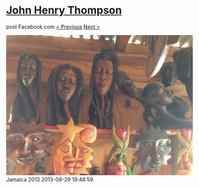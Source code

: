 # [John Henry Thompson](../README.md)
post Facebook.com
[< Previous](2013-08-29-11.md) [Next >](2013-08-29-13.md)

[![](../media/2013-08-29/Jamaica-2023.jpg)](../README.md)
Jamaica 2013
2013-08-29 19:48:59